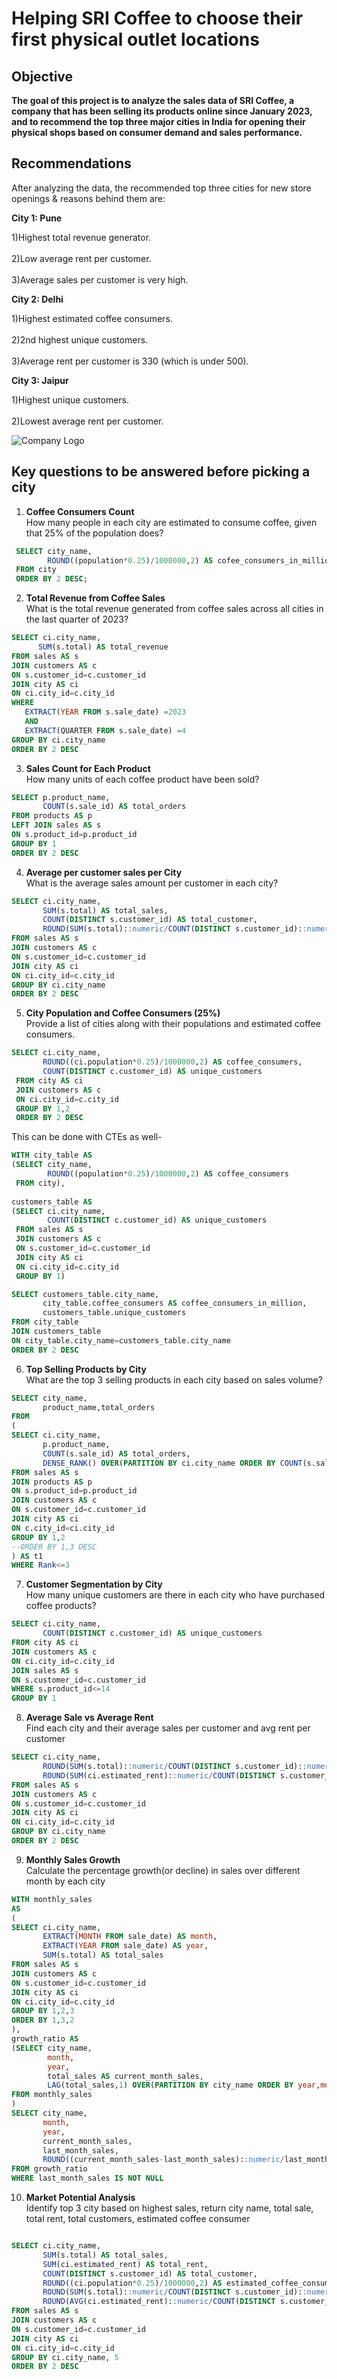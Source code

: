 # Helping SRI Coffee to choose their first physical outlet locations
## Objective
**The goal of this project is to analyze the sales data of SRI Coffee, a company that has been selling its products online since January 2023, and to recommend the top three major cities in India for opening their physical shops based on consumer demand and sales performance.**

## Recommendations
After analyzing the data, the recommended top three cities for new store openings & reasons behind them are:
  
**City 1: Pune**  

1)Highest total revenue generator.<br/>   
2)Low average rent per customer.<br/>  
3)Average sales per customer is very high.<br/>  

**City 2: Delhi**  

1)Highest estimated coffee consumers.<br/>   
2)2nd highest unique customers.<br/>  
3)Average rent per customer is 330 (which is under 500).<br/>  

**City 3: Jaipur** 

1)Highest unique customers.<br/>   
2)Lowest average rent per customer.<br/>    

![Company Logo](https://github.com/TanvirRaihanKhan/Helping-a-Coffee-Shop-to-expand-their-business-with-help-of-SQL/blob/main/cofee_store.jpg)

## Key questions to be answered before picking a city 
1. **Coffee Consumers Count**  
   How many people in each city are estimated to consume coffee, given that 25% of the population does?
```sql
 SELECT city_name,
        ROUND((population*0.25)/1000000,2) AS cofee_consumers_in_millions
 FROM city
 ORDER BY 2 DESC;
```
2. **Total Revenue from Coffee Sales**  
   What is the total revenue generated from coffee sales across all cities in the last quarter of 2023?
 ```sql
SELECT ci.city_name, 
       SUM(s.total) AS total_revenue
FROM sales AS s
JOIN customers AS c
ON s.customer_id=c.customer_id
JOIN city AS ci
ON ci.city_id=c.city_id
WHERE 
	EXTRACT(YEAR FROM s.sale_date) =2023
	AND
	EXTRACT(QUARTER FROM s.sale_date) =4
GROUP BY ci.city_name
ORDER BY 2 DESC
```
3. **Sales Count for Each Product**  
   How many units of each coffee product have been sold?
```sql
SELECT p.product_name,
       COUNT(s.sale_id) AS total_orders
FROM products AS p
LEFT JOIN sales AS s
ON s.product_id=p.product_id
GROUP BY 1
ORDER BY 2 DESC
```
4. **Average per customer sales per City**  
   What is the average sales amount per customer in each city?
```sql
SELECT ci.city_name, 
       SUM(s.total) AS total_sales,
       COUNT(DISTINCT s.customer_id) AS total_customer,
       ROUND(SUM(s.total)::numeric/COUNT(DISTINCT s.customer_id)::numeric,2) AS avg_sales_per_customer
FROM sales AS s
JOIN customers AS c
ON s.customer_id=c.customer_id
JOIN city AS ci
ON ci.city_id=c.city_id
GROUP BY ci.city_name
ORDER BY 2 DESC
```
5. **City Population and Coffee Consumers (25%)**  
   Provide a list of cities along with their populations and estimated coffee consumers.
```sql
SELECT ci.city_name,
       ROUND((ci.population*0.25)/1000000,2) AS coffee_consumers,
       COUNT(DISTINCT c.customer_id) AS unique_customers
 FROM city AS ci
 JOIN customers AS c
 ON ci.city_id=c.city_id
 GROUP BY 1,2
 ORDER BY 2 DESC
```
This can be done with CTEs as well-

```sql
WITH city_table AS
(SELECT city_name,
        ROUND((population*0.25)/1000000,2) AS coffee_consumers
 FROM city),
 
customers_table AS 
(SELECT ci.city_name,
        COUNT(DISTINCT c.customer_id) AS unique_customers
 FROM sales AS s
 JOIN customers AS c
 ON s.customer_id=c.customer_id
 JOIN city AS ci
 ON ci.city_id=c.city_id
 GROUP BY 1)

SELECT customers_table.city_name,
       city_table.coffee_consumers AS coffee_consumers_in_million,
       customers_table.unique_customers
FROM city_table
JOIN customers_table
ON city_table.city_name=customers_table.city_name
ORDER BY 2 DESC
```
6. **Top Selling Products by City**  
   What are the top 3 selling products in each city based on sales volume?
```sql
SELECT city_name,
       product_name,total_orders
FROM
(
SELECT ci.city_name,
       p.product_name,
       COUNT(s.sale_id) AS total_orders,
       DENSE_RANK() OVER(PARTITION BY ci.city_name ORDER BY COUNT(s.sale_id) DESC) AS Rank
FROM sales AS s
JOIN products AS p
ON s.product_id=p.product_id
JOIN customers AS c
ON s.customer_id=c.customer_id
JOIN city AS ci
ON c.city_id=ci.city_id
GROUP BY 1,2
--ORDER BY 1,3 DESC
) AS t1
WHERE Rank<=3
```
7. **Customer Segmentation by City**  
   How many unique customers are there in each city who have purchased coffee products?
```sql
SELECT ci.city_name,
       COUNT(DISTINCT c.customer_id) AS unique_customers
FROM city AS ci
JOIN customers AS c
ON ci.city_id=c.city_id
JOIN sales AS s
ON s.customer_id=c.customer_id
WHERE s.product_id<=14
GROUP BY 1
```
8. **Average Sale vs Average Rent**  
   Find each city and their average sales per customer and avg rent per customer
```sql
SELECT ci.city_name, 
       ROUND(SUM(s.total)::numeric/COUNT(DISTINCT s.customer_id)::numeric,2) AS avg_sales_per_customer,
       ROUND(SUM(ci.estimated_rent)::numeric/COUNT(DISTINCT s.customer_id)::numeric,2) AS avg_rent_per_customer
FROM sales AS s
JOIN customers AS c
ON s.customer_id=c.customer_id
JOIN city AS ci
ON ci.city_id=c.city_id
GROUP BY ci.city_name
ORDER BY 2 DESC
```
9. **Monthly Sales Growth**  
     Calculate the percentage growth(or decline) in sales over different month by each city
```sql
WITH monthly_sales
AS 
(
SELECT ci.city_name,
       EXTRACT(MONTH FROM sale_date) AS month,
       EXTRACT(YEAR FROM sale_date) AS year,
       SUM(s.total) AS total_sales
FROM sales AS s
JOIN customers AS c
ON s.customer_id=c.customer_id
JOIN city AS ci
ON ci.city_id=c.city_id
GROUP BY 1,2,3
ORDER BY 1,3,2
),
growth_ratio AS
(SELECT city_name,
        month,
        year,
        total_sales AS current_month_sales,
        LAG(total_sales,1) OVER(PARTITION BY city_name ORDER BY year,month) AS last_month_sales
FROM monthly_sales
)
SELECT city_name,
       month,
       year,
       current_month_sales,
       last_month_sales,
       ROUND((current_month_sales-last_month_sales)::numeric/last_month_sales::numeric*100,2) AS growth_percentage
FROM growth_ratio
WHERE last_month_sales IS NOT NULL
```
10. **Market Potential Analysis**  
    Identify top 3 city based on highest sales, return city name, total sale, total rent, total customers, estimated  coffee consumer
```sql

SELECT ci.city_name, 
       SUM(s.total) AS total_sales,
       SUM(ci.estimated_rent) AS total_rent,
       COUNT(DISTINCT s.customer_id) AS total_customer,
       ROUND((ci.population*0.25)/1000000,2) AS estimated_coffee_consumers_in_millions,
       ROUND(SUM(s.total)::numeric/COUNT(DISTINCT s.customer_id)::numeric,2) AS avg_sales_per_customer,
       ROUND(AVG(ci.estimated_rent)::numeric/COUNT(DISTINCT s.customer_id)::numeric,2) AS avg_rent_per_customer
FROM sales AS s
JOIN customers AS c
ON s.customer_id=c.customer_id
JOIN city AS ci
ON ci.city_id=c.city_id
GROUP BY ci.city_name, 5
ORDER BY 2 DESC

```
